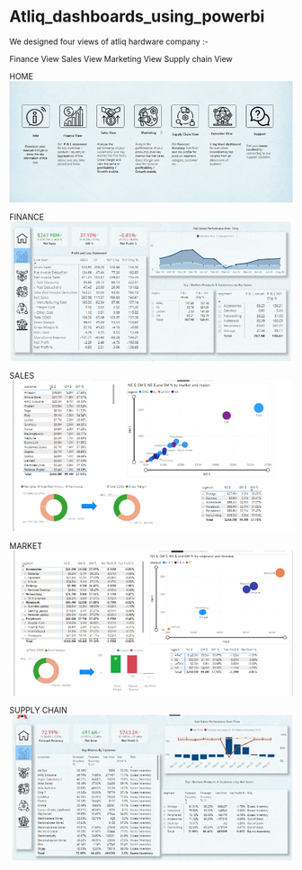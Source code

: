 # Atliq_dashboards_using_powerbi
We designed four views of atliq hardware company :-

Finance View
Sales View
Marketing View
Supply chain View 

HOME
![](Readme/home.PNG)

FINANCE
![](Readme/financial.PNG)

SALES
![](Readme/sales.PNG)

MARKET
![](Readme/marketing.PNG)

SUPPLY CHAIN
![](Readme/supplychain.PNG)
